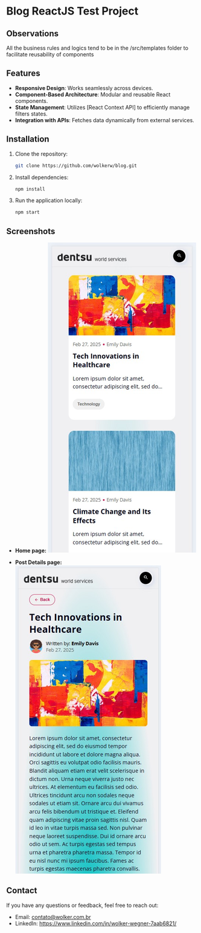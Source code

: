 # Blog ReactJS Test Project

## Observations

All the business rules and logics tend to be in the /src/templates folder to facilitate reusability of components

## Features

- **Responsive Design**: Works seamlessly across devices.
- **Component-Based Architecture**: Modular and reusable React components.
- **State Management**: Utilizes [React Context API] to efficiently manage filters states.
- **Integration with APIs**: Fetches data dynamically from external services.

## Installation

1. Clone the repository:

   ```bash
   git clone https://github.com/wolkerw/blog.git

   ```

2. Install dependencies:

   ```bash
   npm install

   ```

3. Run the application locally:
   ```bash
   npm start
   ```

## Screenshots

- **Home page:**
  ![Alt text](/src/assets/prints/home.jpg "Home")

- **Post Details page:**
  ![Alt text](/src/assets/prints/postDetails.jpg "Post Details")

## Contact

If you have any questions or feedback, feel free to reach out:

- Email: contato@wolker.com.br
- LinkedIn: https://www.linkedin.com/in/wolker-wegner-7aab6821/

